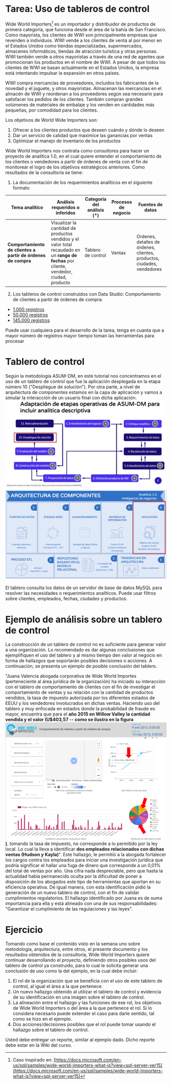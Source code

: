 # Tarea: Uso de tableros de control
Wide World Importers[^1] es un importador y distribuidor de productos de primera categoría, que funciona desde el área de la bahía de San Francisco. Como mayorista, los clientes de WWI son principalmente empresas que revenden a individuos. WWI vende a los clientes de venta al por menor en el Estados Unidos como tiendas especializadas, supermercados, almacenes informáticos, tiendas de atracción turística y otras personas. WWI también vende a otros mayoristas a través de una red de agentes que promocionan los productos en el nombre de WWI. A pesar de que todos los clientes de WWI se basan actualmente en el Estados Unidos, la empresa está intentando impulsar la expansión en otros países. 

WWI compra mercancías de proveedores, incluidos los fabricantes de la novedad y el juguete, y otros mayoristas. Almacenan las mercancías en el almacén de WWI y reordenan a los proveedores según sea necesario para satisfacer los pedidos de los clientes. También compran grandes volúmenes de materiales de embalaje y los venden en cantidades más pequeñas, por comodidad para los clientes. 

Los objetivos de World Wide Importers son:

1. Ofrecer a los clientes productos que deseen cuándo y dónde lo deseen
2. Dar un servicio de calidad que maximice las ganancias por ventas
3. Optimizar el manejo de inventario de los productos

Wide World Importers nos contrata como consultores para hacer un proyecto de analítica 1.0, en el cual quiere entender el comportamiento de los clientes o vendedores a partir de órdenes de venta con el fin de monitorear el logro de los objetivos estratégicos anteriores. Como resultados de la consultoría se tiene:

1. La documentación de los requerimientos analíticos en el siguiente formato

| **Tema analítico**                                               | **Análisis requeridos o inferidos**                                                                                                       | **Categoría del análisis (\*)** | **Procesos de negocio** | **Fuentes de datos**                                                    |
| ---------------------------------------------------------------- | ----------------------------------------------------------------------------------------------------------------------------------------- | ------------------------------- | ----------------------- | ----------------------------------------------------------------------- |
| **Comportamiento de clientes a partir de órdenes** **de compra** | Visualizar la cantidad de productos vendidos y el valor total recaudado en un **rango de fechas** por cliente, vendedor, ciudad, producto | Tablero de control              | Ventas                  | Ordenes, detalles de órdenes, clientes, productos, ciudades, vendedores |

2. Los tableros de control construidos con Data Studio: Comportamiento de clientes a partir de órdenes de compra: 

- [1.000 registros](https://datastudio.google.com/reporting/1b8e432d-3d2d-4f8b-8174-30f992f72dae)
- [50.000 registros](https://datastudio.google.com/reporting/2972ff51-1887-4a12-8df1-2ac6891e5699)
- [145.000 registros](https://datastudio.google.com/reporting/9321febb-c8c7-4b0b-94ac-45a82f8b2ba5)

Puede usar cualquiera para el desarrollo de la tarea, tenga en cuanta que a mayor número de registros mayor tiempo toman las herramientas para procesar

[^1]: Caso inspirado en: [https://docs.microsoft.com/en-us/sql/samples/wide-world-importers-what-is?view=sql-server-ver15](https://docs.microsoft.com/en-us/sql/samples/wide-world-importers-what-is?view=sql-server-ver15)

# Tablero de control

Según la metodología ASUM-DM, en este tutorial nos concentramos en el uso de un tablero de control que fue la aplicación desplegada en la etapa número 10 (&quot;Despliegue de solución&quot;). Por otra parte, a nivel de arquitectura de componentes estamos en la capa de aplicación y vamos a simular la interacción de un usuario final con dicha aplicación.
![](./img/S1usotablerosImg1.png)
![](./img/S1usotablerosImg2.png)

El tablero consulta los datos de un servidor de base de datos MySQL para resolver las necesidades o requerimientos analíticos. Puede usar filtros sobre clientes, empleados, fechas, ciudades y productos.

# Ejemplo de análisis sobre un tablero de control

La construcción de un tablero de control no es suficiente para generar valor a una organización. Lo recomendado es dar algunas conclusiones que ejemplifiquen el uso del tablero y al mismo tiempo den valor al negocio en forma de hallazgos que soportarán posibles decisiones o acciones. A continuación, se presenta un ejemplo de posible conclusión del tablero.

"Juana Valencia  abogada corporativa de Wide World Importes (perteneciente al área jurídica de la organización) ha iniciado su interacción con el tablero de comportamiento de clientes con el fin de investigar el comportamiento de ventas y su relación con la cantidad de productos vendidos, la tasa de impuesto autorizada por los diferentes estados de EEUU y los vendedores involucrados en dichas ventas. Haciendo uso del tablero y muy enfocada en estados donde la probabilidad de fraude es mayor, encuentra que para el **año 2015 en Willow Valley la cantidad vendida y el valor (U$403,57 -- como se ilustra en la figura ![](./img/S1usotablerosHallazgo.png))**, tomando la tasa de impuesto, no corresponde a lo permitido por la ley local. Lo cual la lleva a identificar **dos empleados relacionados con dichas ventas (Hudson y Kayla)**". Este hallazgo, le permitió a la abogada fortalecer los cargos contra los empleados para iniciar una investigación jurídica que podría significar el hallar una fuga de dinero que corresponde a un 0,01% del total de ventas por año. Una cifra nada despreciable, pero que hasta la actualidad había permanecido oculta por la dificultad de poner a disposición de los abogados este tipo de herramientas que aportan en su eficiencia operativa. De igual manera, con esta identificación pidió la generación de un nuevo tablero de control, con el fin de validar cumplimientos regulatorios. El hallazgo identificado por Juana es de suma importancia para ella y está alineado con una de sus responsabilidades:  "Garantizar el cumplimiento de las regulaciones y las leyes". 

# Ejercicio

Tomando como base el contenido visto en la semana uno sobre metodología, arquitectura, entre otros, el presente documento y los resultados obtenidos de la consultoría, Wide World Importers quiere continuar desarrollando el proyecto, definiendo otros posibles usos del tablero de control ya construido, para lo cual le solicita generar una conclusión de uso como la del ejemplo, en la cual debe incluir:

1. El rol de la organización que se beneficia con el uso de este tablero de control, al igual el área a la que pertenece.
2. Un nuevo hallazgo obtenido al utilizar el tablero de control y evidencia de su identificación en una imágen sobre el tablero de control.
3. La alineación entre el hallazgo y las funciones de ese rol, los objetivos de Wide World Importers o del área a la que pertenece el rol. Si lo considera necesario puede extender el caso para darle sentido, tal como se hizo en el ejemplo.
4. Dos acciones/decisiones posibles que el rol puede tomar usando el hallazgo sobre el tablero de control.

Usted debe entregar un reporte, similar al ejemplo dado. Dicho reporte debe estar en la Wiki del curso.

